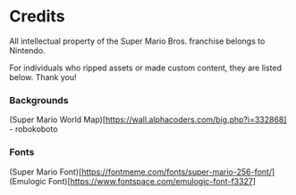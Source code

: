 # Credits

All intellectual property of the Super Mario Bros. franchise belongs to Nintendo.

For individuals who ripped assets or made custom content, they are listed below. Thank you!


### Backgrounds

(Super Mario World Map)[https://wall.alphacoders.com/big.php?i=332868] - robokoboto


### Fonts

(Super Mario Font)[https://fontmeme.com/fonts/super-mario-256-font/]
(Emulogic Font)[https://www.fontspace.com/emulogic-font-f3327]

